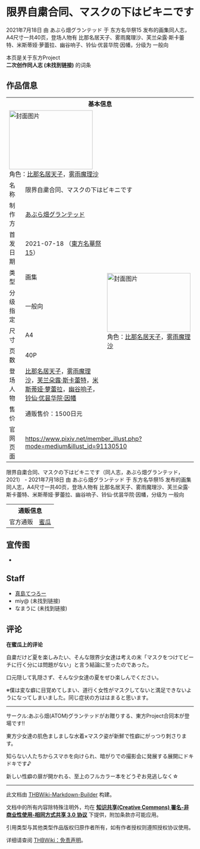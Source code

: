 # 限界自粛合同、マスクの下はビキニです

<!-- source html: G:\repos\THBWiki-Markdown-Builder\THBWikiMarkdown\Temp\main\6\63\ns0%3A%E9%99%90%E7%95%8C%E8%87%AA%E7%B2%9B%E5%90%88%E5%90%8C%E3%80%81%E3%83%9E%E3%82%B9%E3%82%AF%E3%81%AE%E4%B8%8B%E3%81%AF%E3%83%93%E3%82%AD%E3%83%8B%E3%81%A7%E3%81%99.html -->

2021年7月18日 由 あぶら畑グランテッド 于 东方名华祭15 发布的画集同人志，A4尺寸一共40页，登场人物有 比那名居天子、雾雨魔理沙、芙兰朵露·斯卡蕾特、米斯蒂娅·萝蕾拉、幽谷响子、铃仙·优昙华院·因幡，分级为 一般向

本页是关于东方Project  
 **二次创作同人志 (未找到链接)** 的词条
## 作品信息

<table><tbody><tr><th colspan="3">基本信息</th></tr><tr><td class="cover-artwork-mobile" colspan="2"><a href="./文件-限界自粛合同、マスクの下はビキニです封面.jpg.md" class="image" title="封面图片"><img alt="封面图片" src="https://upload.thwiki.cc/thumb/3/33/%E9%99%90%E7%95%8C%E8%87%AA%E7%B2%9B%E5%90%88%E5%90%8C%E3%80%81%E3%83%9E%E3%82%B9%E3%82%AF%E3%81%AE%E4%B8%8B%E3%81%AF%E3%83%93%E3%82%AD%E3%83%8B%E3%81%A7%E3%81%99%E5%B0%81%E9%9D%A2.jpg/224px-%E9%99%90%E7%95%8C%E8%87%AA%E7%B2%9B%E5%90%88%E5%90%8C%E3%80%81%E3%83%9E%E3%82%B9%E3%82%AF%E3%81%AE%E4%B8%8B%E3%81%AF%E3%83%93%E3%82%AD%E3%83%8B%E3%81%A7%E3%81%99%E5%B0%81%E9%9D%A2.jpg" decoding="async" loading="lazy" width="224" height="158" srcset="https://upload.thwiki.cc/thumb/3/33/%E9%99%90%E7%95%8C%E8%87%AA%E7%B2%9B%E5%90%88%E5%90%8C%E3%80%81%E3%83%9E%E3%82%B9%E3%82%AF%E3%81%AE%E4%B8%8B%E3%81%AF%E3%83%93%E3%82%AD%E3%83%8B%E3%81%A7%E3%81%99%E5%B0%81%E9%9D%A2.jpg/336px-%E9%99%90%E7%95%8C%E8%87%AA%E7%B2%9B%E5%90%88%E5%90%8C%E3%80%81%E3%83%9E%E3%82%B9%E3%82%AF%E3%81%AE%E4%B8%8B%E3%81%AF%E3%83%93%E3%82%AD%E3%83%8B%E3%81%A7%E3%81%99%E5%B0%81%E9%9D%A2.jpg 1.5x, https://upload.thwiki.cc/thumb/3/33/%E9%99%90%E7%95%8C%E8%87%AA%E7%B2%9B%E5%90%88%E5%90%8C%E3%80%81%E3%83%9E%E3%82%B9%E3%82%AF%E3%81%AE%E4%B8%8B%E3%81%AF%E3%83%93%E3%82%AD%E3%83%8B%E3%81%A7%E3%81%99%E5%B0%81%E9%9D%A2.jpg/448px-%E9%99%90%E7%95%8C%E8%87%AA%E7%B2%9B%E5%90%88%E5%90%8C%E3%80%81%E3%83%9E%E3%82%B9%E3%82%AF%E3%81%AE%E4%B8%8B%E3%81%AF%E3%83%93%E3%82%AD%E3%83%8B%E3%81%A7%E3%81%99%E5%B0%81%E9%9D%A2.jpg 2x" data-file-width="900" data-file-height="634"></a><div class="cover-char">角色：<a href="./比那名居天子.md" title="比那名居天子">比那名居天子</a>，<a href="./雾雨魔理沙.md" title="雾雨魔理沙">雾雨魔理沙</a></div></td>
</tr><tr><td class="label">名称</td><td colspan="2"> 限界自粛合同、マスクの下はビキニです </td></tr><tr><td class="label">制作方</td><td><a href="./あぶら畑グランテッド.md" title="あぶら畑グランテッド">あぶら畑グランテッド</a></td><td class="cover-artwork" rowspan="8" style="min-width:224px;"><a href="./文件-限界自粛合同、マスクの下はビキニです封面.jpg.md" class="image" title="封面图片"><img alt="封面图片" src="https://upload.thwiki.cc/thumb/3/33/%E9%99%90%E7%95%8C%E8%87%AA%E7%B2%9B%E5%90%88%E5%90%8C%E3%80%81%E3%83%9E%E3%82%B9%E3%82%AF%E3%81%AE%E4%B8%8B%E3%81%AF%E3%83%93%E3%82%AD%E3%83%8B%E3%81%A7%E3%81%99%E5%B0%81%E9%9D%A2.jpg/224px-%E9%99%90%E7%95%8C%E8%87%AA%E7%B2%9B%E5%90%88%E5%90%8C%E3%80%81%E3%83%9E%E3%82%B9%E3%82%AF%E3%81%AE%E4%B8%8B%E3%81%AF%E3%83%93%E3%82%AD%E3%83%8B%E3%81%A7%E3%81%99%E5%B0%81%E9%9D%A2.jpg" decoding="async" loading="lazy" width="224" height="158" srcset="https://upload.thwiki.cc/thumb/3/33/%E9%99%90%E7%95%8C%E8%87%AA%E7%B2%9B%E5%90%88%E5%90%8C%E3%80%81%E3%83%9E%E3%82%B9%E3%82%AF%E3%81%AE%E4%B8%8B%E3%81%AF%E3%83%93%E3%82%AD%E3%83%8B%E3%81%A7%E3%81%99%E5%B0%81%E9%9D%A2.jpg/336px-%E9%99%90%E7%95%8C%E8%87%AA%E7%B2%9B%E5%90%88%E5%90%8C%E3%80%81%E3%83%9E%E3%82%B9%E3%82%AF%E3%81%AE%E4%B8%8B%E3%81%AF%E3%83%93%E3%82%AD%E3%83%8B%E3%81%A7%E3%81%99%E5%B0%81%E9%9D%A2.jpg 1.5x, https://upload.thwiki.cc/thumb/3/33/%E9%99%90%E7%95%8C%E8%87%AA%E7%B2%9B%E5%90%88%E5%90%8C%E3%80%81%E3%83%9E%E3%82%B9%E3%82%AF%E3%81%AE%E4%B8%8B%E3%81%AF%E3%83%93%E3%82%AD%E3%83%8B%E3%81%A7%E3%81%99%E5%B0%81%E9%9D%A2.jpg/448px-%E9%99%90%E7%95%8C%E8%87%AA%E7%B2%9B%E5%90%88%E5%90%8C%E3%80%81%E3%83%9E%E3%82%B9%E3%82%AF%E3%81%AE%E4%B8%8B%E3%81%AF%E3%83%93%E3%82%AD%E3%83%8B%E3%81%A7%E3%81%99%E5%B0%81%E9%9D%A2.jpg 2x" data-file-width="900" data-file-height="634"></a><div class="cover-char">角色：<a href="./比那名居天子.md" title="比那名居天子">比那名居天子</a>，<a href="./雾雨魔理沙.md" title="雾雨魔理沙">雾雨魔理沙</a></div></td>
</tr><tr><td class="label">首发日期</td><td>2021-07-18&#160;（<a href="/展会作品列表?e=%E4%B8%9C%E6%96%B9%E5%90%8D%E5%8D%8E%E7%A5%AD%2315">東方名華祭15</a>）</td></tr><tr><td class="label">类型</td><td>画集</td></tr><tr><td class="label">分级指定</td><td>一般向</td></tr><tr><td class="label">尺寸</td><td>A4</td></tr><tr><td class="label">页数</td><td>40P</td></tr><tr><td class="label">登场人物</td><td><a href="./比那名居天子.md" title="比那名居天子">比那名居天子</a>，<a href="./雾雨魔理沙.md" title="雾雨魔理沙">雾雨魔理沙</a>，<a href="./芙兰朵露·斯卡蕾特.md" title="芙兰朵露·斯卡蕾特">芙兰朵露·斯卡蕾特</a>，<a href="./米斯蒂娅·萝蕾拉.md" title="米斯蒂娅·萝蕾拉">米斯蒂娅·萝蕾拉</a>，<a href="./幽谷响子.md" title="幽谷响子">幽谷响子</a>，<a href="./铃仙·优昙华院·因幡.md" title="铃仙·优昙华院·因幡">铃仙·优昙华院·因幡</a></td></tr><tr><td class="label">售价</td><td>通贩售价：1500日元</td></tr>
<tr><td class="label">官网页面</td><td colspan="2"><a rel="nofollow" class="external free" href="https://www.pixiv.net/member_illust.php?mode=medium&amp;illust_id=91130510">https://www.pixiv.net/member_illust.php?mode=medium&amp;illust_id=91130510</a></td></tr></tbody></table>

限界自粛合同、マスクの下はビキニです（同人志，あぶら畑グランテッド，2021） - 2021年7月18日 由 あぶら畑グランテッド 于 东方名华祭15 发布的画集同人志，A4尺寸一共40页，登场人物有 比那名居天子、雾雨魔理沙、芙兰朵露·斯卡蕾特、米斯蒂娅·萝蕾拉、幽谷响子、铃仙·优昙华院·因幡，分级为 一般向

<table><tbody><tr><th colspan="3">通贩信息</th></tr><tr><td class="label">官方通贩</td><td colspan="2"><a rel="nofollow" class="external text" href="https://www.melonbooks.co.jp/detail/detail.php?product_id=1031853">蜜瓜</a></td></tr></tbody></table>


## 宣传图
- [](./文件-限界自粛合同、マスクの下はビキニです宣传图1.jpg.md)

## Staff
- [真島てつろー](./真島てつろー.md)
- miy@ (未找到链接)
- なまうに (未找到链接)

## 评论

  
 **在蜜瓜上的评论**   

自粛だけど夏を楽しみたい、そんな限界少女達は考えの末「マスクをつけてビーチに行く分には問題がない」と言う結論に至ったのであった。  

口元隠して乳隠さず、そんな少女達の夏をぜひ楽しんでください。  

※僕は変な癖に目覚めてしまい、道行く女性がマスクしてないと満足できないようになってしまいました。同じ症状の方ははまると思います。  

  

___

  
サークル:あぶら畑(ATOM)グランテッドがお贈りする、東方Project合同本が登場です!!  

東方少女達の肌色ましましな水着×マスク姿が新鮮で性癖にがっつり刺さります。  

知らない人たちからスマホを向けられ、暗がりでの撮影会に発展する展開にドキドキです♪  

新しい性癖の扉が開かれる、至上のフルカラー本をどうぞお見逃しなく☆
  


  
  

  





---

此文档由 [THBWiki-Markdown-Builder](https://github.com/Delsin-Yu/THBWiki-Markdown-Builder) 构建。

文档中的所有内容除特殊注明外，均在 [**知识共享(Creative Commons) 署名-非商业性使用-相同方式共享 3.0 协议**](https://creativecommons.org/licenses/by-sa/3.0/deed.zh-hans) 下提供，附加条款亦可能应用。

引用类型与其他类型作品版权归原作者所有，如有作者授权则遵照授权协议使用。

详细请查阅 [THBWiki：免责声明](https://thbwiki.cc/THBWiki:%E5%85%8D%E8%B4%A3%E5%A3%B0%E6%98%8E)。

